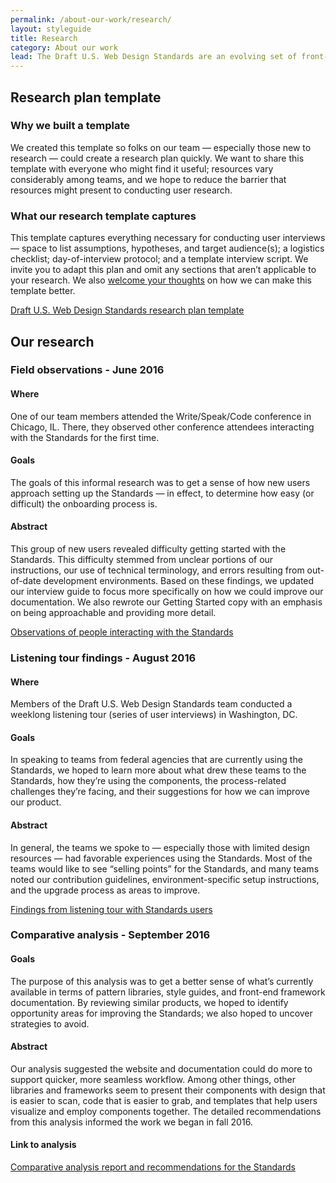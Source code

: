 ```yaml
---
permalink: /about-our-work/research/
layout: styleguide
title: Research
category: About our work
lead: The Draft U.S. Web Design Standards are an evolving set of front-end design resources. A core part of continuing to improve them is focused design research. We’re sharing our research templates, as well as documentation of our research approach and findings so far. We hope to give insights into the design choices we have made for the Standards and where <a href="https://standards.usa.gov/about-our-work/product-roadmap/">our roadmap</a> is headed. Additionally, we hope you’ll find these resources useful as you conduct research in your own work.
---
```


## Research plan template<a id="research-plan-template"></a>

### Why we built a template

We created this template so folks on our team — especially those new to research — could create a research plan quickly. We want to share this template with everyone who might find it useful; resources vary considerably among teams, and we hope to reduce the barrier that resources might present to conducting user research.

### What our research template captures

This template captures everything necessary for conducting user interviews — space to list assumptions, hypotheses, and target audience(s); a logistics checklist; day-of-interview protocol; and a template interview script. We invite you to adapt this plan and omit any sections that aren’t applicable to your research. We also [welcome your thoughts](https://github.com/18F/web-design-standards-docs/issues) on how we can make this template better.

[Draft U.S. Web Design Standards research plan template](https://github.com/18F/web-design-standards/wiki/research-plan-template)

## Our research<a id="our-research"></a>

### Field observations - June 2016

#### Where

One of our team members attended the Write/Speak/Code conference in Chicago, IL. There, they observed other conference attendees interacting with the Standards for the first time.

#### Goals

The goals of this informal research was to get a sense of how new users approach setting up the Standards — in effect, to determine how easy (or difficult) the onboarding process is.

#### Abstract

This group of new users revealed difficulty getting started with the Standards. This difficulty stemmed from unclear portions of our instructions, our use of technical terminology, and errors resulting from out-of-date development environments. Based on these findings, we updated our interview guide to focus more specifically on how we could improve our documentation. We also rewrote our Getting Started copy with an emphasis on being approachable and providing more detail.

[Observations of people interacting with the Standards](https://github.com/18F/web-design-standards/wiki/Chicago-June-Observations)

### Listening tour findings - August 2016

#### Where

Members of the Draft U.S. Web Design Standards team conducted a weeklong listening tour (series of user interviews) in Washington, DC.

#### Goals

In speaking to teams from federal agencies that are currently using the Standards, we hoped to learn more about what drew these teams to the Standards, how they’re using the components, the process-related challenges they’re facing, and their suggestions for how we can improve our product.

#### Abstract

In general, the teams we spoke to — especially those with limited design resources — had favorable experiences using the Standards. Most of the teams would like to see “selling points” for the Standards, and many teams noted our contribution guidelines, environment-specific setup instructions, and the upgrade process as areas to improve.

[Findings from listening tour with Standards users](https://github.com/18F/web-design-standards/wiki/August-Listening-Tour-Findings)

### Comparative analysis - September 2016

#### Goals

The purpose of this analysis was to get a better sense of what’s currently available in terms of pattern libraries, style guides, and front-end framework documentation. By reviewing similar products, we hoped to identify opportunity areas for improving the Standards; we also hoped to uncover strategies to avoid.

#### Abstract

Our analysis suggested the website and documentation could do more to support quicker, more seamless workflow. Among other things, other libraries and frameworks seem to present their components with design that is easier to scan, code that is easier to grab, and templates that help users visualize and employ components together. The detailed recommendations from this analysis informed the work we began in fall 2016.

#### Link to analysis

[Comparative analysis report and recommendations for the Standards](https://github.com/18F/web-design-standards/wiki/Comparative-Analysis)
